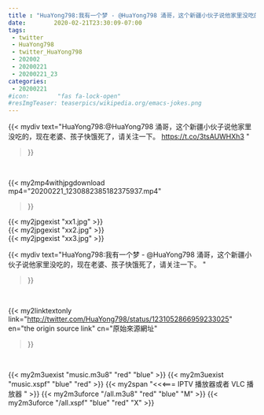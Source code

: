 ```yaml
---
title : "HuaYong798:我有一个梦 - @HuaYong798 涌哥，这个新疆小伙子说他家里没吃的，现在老婆、孩子快饿死了，请关注一下。 "
date:        2020-02-21T23:30:09-07:00
tags:
 - twitter
 - HuaYong798
 - twitter_HuaYong798
 - 202002
 - 20200221
 - 20200221_23
categories:
 - 20200221
#icon:        "fas fa-lock-open"
#resImgTeaser: teaserpics/wikipedia.org/emacs-jokes.png
---
```


{{< mydiv text="HuaYong798:@HuaYong798 涌哥，这个新疆小伙子说他家里没吃的，现在老婆、孩子快饿死了，请关注一下。 https://t.co/3tsAUWHXh3 "
>}}
<br>


{{< my2mp4withjpgdownload mp4="20200221_1230882385182375937.mp4"
>}}

{{< my2jpgexist "xx1.jpg" >}}<br>
{{< my2jpgexist "xx2.jpg" >}}<br>
{{< my2jpgexist "xx3.jpg" >}}<br>



{{< mydiv text="HuaYong798:我有一个梦 - @HuaYong798 涌哥，这个新疆小伙子说他家里没吃的，现在老婆、孩子快饿死了，请关注一下。 "
>}}
<br>

{{< my2linktextonly link="http://twitter.com/HuaYong798/status/1231052866959233025"
en="the origin source link" cn="原始來源網址"
>}}


<br>

{{< my2m3uexist "music.m3u8" "red"  "blue" >}} {{< my2m3uexist "music.xspf" "blue" "red"  >}} {{< my2span "<<<=== IPTV 播放器或者 VLC 播放器 " >}} {{< my2m3uforce "/all.m3u8" "red"  "blue" "M" >}} {{< my2m3uforce "/all.xspf" "blue" "red"  "X" >}} 
